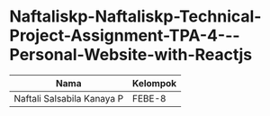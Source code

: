 # Naftaliskp-Naftaliskp-Technical-Project-Assignment-TPA-4---Personal-Website-with-Reactjs

|             Nama            |  Kelompok |
|---------------------------  | --------- |
| Naftali Salsabila Kanaya P  |   FEBE-8  |
